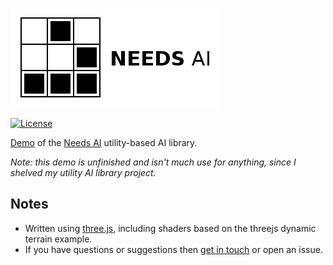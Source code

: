 [![Project logo](https://github.com/Tw1ddle/needs-ai/blob/master/screenshots/logo.png?raw=true "Need-based AI project logo")](https://github.com/Tw1ddle/needs-ai/)

[![License](https://img.shields.io/:license-mit-blue.svg?style=flat-square)](https://github.com/Tw1ddle/needs-ai/blob/master/LICENSE)

[Demo](https://tw1ddle.github.io/needs-ai/index.html) of the [Needs AI](https://github.com/Tw1ddle/needs-ai-lib) utility-based AI library.

*Note: this demo is unfinished and isn't much use for anything, since I shelved my utility AI library project.*

## Notes
* Written using [three.js](https://github.com/mrdoob/three.js/), including shaders based on the threejs dynamic terrain example.
* If you have questions or suggestions then [get in touch](https://twitter.com/Sam_Twidale) or open an issue.